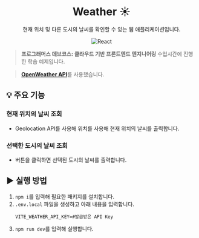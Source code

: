 <div align="center">

# Weather ☀️

현재 위치 및 다른 도시의 날씨를 확인할 수 있는 웹 애플리케이션입니다.

![React](https://img.shields.io/badge/React-ffffff?style=flat-square&logo=react&logoColor=ffffff&labelColor=61dafb&color=61dafb)

</div>

> **프로그래머스 데브코스: 클라우드 기반 프론트엔드 엔지니어링** 수업시간에 진행한 학습 예제입니다.

> [**OpenWeather API**](https://openweathermap.org/)를 사용했습니다.

## 💡 주요 기능

### 현재 위치의 날씨 조회

- Geolocation API를 사용해 위치를 사용해 현재 위치의 날씨를 출력합니다.

### 선택한 도시의 날씨 조회

- 버튼을 클릭하면 선택된 도시의 날씨를 출력합니다.

## ▶️ 실행 방법

1. `npm i`를 입력해 필요한 패키지를 설치합니다.
2. `.env.local` 파일을 생성하고 아래 내용을 입력합니다.
   ```shell
   VITE_WEATHER_API_KEY=#발급받은 API Key
   ```
3. `npm run dev`를 입력해 실행합니다.
